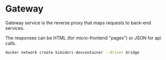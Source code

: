 # Gateway

Gateway service is the reverse proxy that maps requests to back-end services.

The responses can be HTML (for micro-frontend "pages") or JSON for api calls.

```sh
docker network create kimidori-devcontainer --driver bridge
```

